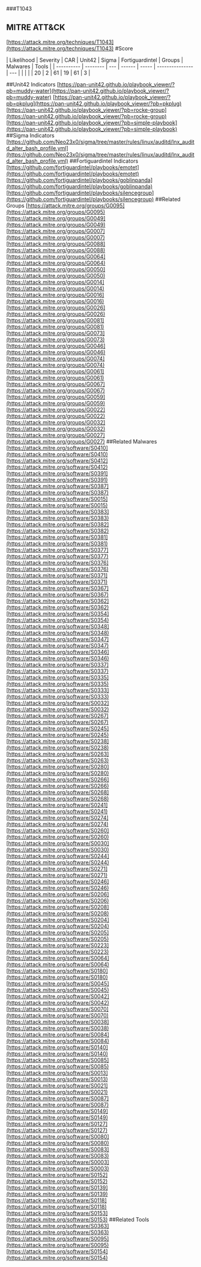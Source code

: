 ###T1043
## MITRE ATT&CK
[https://attack.mitre.org/techniques/T1043](https://attack.mitre.org/techniques/T1043)
#Score

| Likelihood | Severity | CAR | Unit42 | Sigma | Fortiguardintel | Groups | Malwares | Tools |
| ---------- | -------- | --- | ------ | ----- | --------------- | ---  |
 |   |   |   | 20 | 2 | 61 | 19 | 61 | 3 |

##Unit42 Indicators
[https://pan-unit42.github.io/playbook_viewer/?pb=muddy-water](https://pan-unit42.github.io/playbook_viewer/?pb=muddy-water)
[https://pan-unit42.github.io/playbook_viewer/?pb=pkplug](https://pan-unit42.github.io/playbook_viewer/?pb=pkplug)
[https://pan-unit42.github.io/playbook_viewer/?pb=rocke-group](https://pan-unit42.github.io/playbook_viewer/?pb=rocke-group)
[https://pan-unit42.github.io/playbook_viewer/?pb=simple-playbook](https://pan-unit42.github.io/playbook_viewer/?pb=simple-playbook)
[]()
##Sigma Indicators
[https://github.com/Neo23x0/sigma/tree/master/rules/linux/auditd/lnx_auditd_alter_bash_profile.yml](https://github.com/Neo23x0/sigma/tree/master/rules/linux/auditd/lnx_auditd_alter_bash_profile.yml)
[]()
##Fortiguardintel Indicators
[https://github.com/fortiguardintel/playbooks/emotet](https://github.com/fortiguardintel/playbooks/emotet)
[https://github.com/fortiguardintel/playbooks/goblinpanda](https://github.com/fortiguardintel/playbooks/goblinpanda)
[https://github.com/fortiguardintel/playbooks/silencegroup](https://github.com/fortiguardintel/playbooks/silencegroup)
[]()
##Related Groups
[https://attack.mitre.org/groups/G0095](https://attack.mitre.org/groups/G0095)
[https://attack.mitre.org/groups/G0049](https://attack.mitre.org/groups/G0049)
[https://attack.mitre.org/groups/G0007](https://attack.mitre.org/groups/G0007)
[https://attack.mitre.org/groups/G0088](https://attack.mitre.org/groups/G0088)
[https://attack.mitre.org/groups/G0064](https://attack.mitre.org/groups/G0064)
[https://attack.mitre.org/groups/G0050](https://attack.mitre.org/groups/G0050)
[https://attack.mitre.org/groups/G0014](https://attack.mitre.org/groups/G0014)
[https://attack.mitre.org/groups/G0016](https://attack.mitre.org/groups/G0016)
[https://attack.mitre.org/groups/G0026](https://attack.mitre.org/groups/G0026)
[https://attack.mitre.org/groups/G0081](https://attack.mitre.org/groups/G0081)
[https://attack.mitre.org/groups/G0073](https://attack.mitre.org/groups/G0073)
[https://attack.mitre.org/groups/G0046](https://attack.mitre.org/groups/G0046)
[https://attack.mitre.org/groups/G0074](https://attack.mitre.org/groups/G0074)
[https://attack.mitre.org/groups/G0061](https://attack.mitre.org/groups/G0061)
[https://attack.mitre.org/groups/G0067](https://attack.mitre.org/groups/G0067)
[https://attack.mitre.org/groups/G0059](https://attack.mitre.org/groups/G0059)
[https://attack.mitre.org/groups/G0022](https://attack.mitre.org/groups/G0022)
[https://attack.mitre.org/groups/G0032](https://attack.mitre.org/groups/G0032)
[https://attack.mitre.org/groups/G0027](https://attack.mitre.org/groups/G0027)
[]()
##Related Malwares
[https://attack.mitre.org/software/S0410](https://attack.mitre.org/software/S0410)
[https://attack.mitre.org/software/S0412](https://attack.mitre.org/software/S0412)
[https://attack.mitre.org/software/S0391](https://attack.mitre.org/software/S0391)
[https://attack.mitre.org/software/S0387](https://attack.mitre.org/software/S0387)
[https://attack.mitre.org/software/S0015](https://attack.mitre.org/software/S0015)
[https://attack.mitre.org/software/S0383](https://attack.mitre.org/software/S0383)
[https://attack.mitre.org/software/S0382](https://attack.mitre.org/software/S0382)
[https://attack.mitre.org/software/S0381](https://attack.mitre.org/software/S0381)
[https://attack.mitre.org/software/S0377](https://attack.mitre.org/software/S0377)
[https://attack.mitre.org/software/S0376](https://attack.mitre.org/software/S0376)
[https://attack.mitre.org/software/S0371](https://attack.mitre.org/software/S0371)
[https://attack.mitre.org/software/S0367](https://attack.mitre.org/software/S0367)
[https://attack.mitre.org/software/S0362](https://attack.mitre.org/software/S0362)
[https://attack.mitre.org/software/S0354](https://attack.mitre.org/software/S0354)
[https://attack.mitre.org/software/S0348](https://attack.mitre.org/software/S0348)
[https://attack.mitre.org/software/S0347](https://attack.mitre.org/software/S0347)
[https://attack.mitre.org/software/S0346](https://attack.mitre.org/software/S0346)
[https://attack.mitre.org/software/S0337](https://attack.mitre.org/software/S0337)
[https://attack.mitre.org/software/S0335](https://attack.mitre.org/software/S0335)
[https://attack.mitre.org/software/S0333](https://attack.mitre.org/software/S0333)
[https://attack.mitre.org/software/S0032](https://attack.mitre.org/software/S0032)
[https://attack.mitre.org/software/S0267](https://attack.mitre.org/software/S0267)
[https://attack.mitre.org/software/S0245](https://attack.mitre.org/software/S0245)
[https://attack.mitre.org/software/S0238](https://attack.mitre.org/software/S0238)
[https://attack.mitre.org/software/S0263](https://attack.mitre.org/software/S0263)
[https://attack.mitre.org/software/S0280](https://attack.mitre.org/software/S0280)
[https://attack.mitre.org/software/S0266](https://attack.mitre.org/software/S0266)
[https://attack.mitre.org/software/S0268](https://attack.mitre.org/software/S0268)
[https://attack.mitre.org/software/S0241](https://attack.mitre.org/software/S0241)
[https://attack.mitre.org/software/S0274](https://attack.mitre.org/software/S0274)
[https://attack.mitre.org/software/S0260](https://attack.mitre.org/software/S0260)
[https://attack.mitre.org/software/S0030](https://attack.mitre.org/software/S0030)
[https://attack.mitre.org/software/S0244](https://attack.mitre.org/software/S0244)
[https://attack.mitre.org/software/S0271](https://attack.mitre.org/software/S0271)
[https://attack.mitre.org/software/S0246](https://attack.mitre.org/software/S0246)
[https://attack.mitre.org/software/S0206](https://attack.mitre.org/software/S0206)
[https://attack.mitre.org/software/S0208](https://attack.mitre.org/software/S0208)
[https://attack.mitre.org/software/S0204](https://attack.mitre.org/software/S0204)
[https://attack.mitre.org/software/S0205](https://attack.mitre.org/software/S0205)
[https://attack.mitre.org/software/S0223](https://attack.mitre.org/software/S0223)
[https://attack.mitre.org/software/S0064](https://attack.mitre.org/software/S0064)
[https://attack.mitre.org/software/S0180](https://attack.mitre.org/software/S0180)
[https://attack.mitre.org/software/S0045](https://attack.mitre.org/software/S0045)
[https://attack.mitre.org/software/S0042](https://attack.mitre.org/software/S0042)
[https://attack.mitre.org/software/S0070](https://attack.mitre.org/software/S0070)
[https://attack.mitre.org/software/S0038](https://attack.mitre.org/software/S0038)
[https://attack.mitre.org/software/S0084](https://attack.mitre.org/software/S0084)
[https://attack.mitre.org/software/S0140](https://attack.mitre.org/software/S0140)
[https://attack.mitre.org/software/S0085](https://attack.mitre.org/software/S0085)
[https://attack.mitre.org/software/S0013](https://attack.mitre.org/software/S0013)
[https://attack.mitre.org/software/S0021](https://attack.mitre.org/software/S0021)
[https://attack.mitre.org/software/S0087](https://attack.mitre.org/software/S0087)
[https://attack.mitre.org/software/S0149](https://attack.mitre.org/software/S0149)
[https://attack.mitre.org/software/S0127](https://attack.mitre.org/software/S0127)
[https://attack.mitre.org/software/S0080](https://attack.mitre.org/software/S0080)
[https://attack.mitre.org/software/S0083](https://attack.mitre.org/software/S0083)
[https://attack.mitre.org/software/S0003](https://attack.mitre.org/software/S0003)
[https://attack.mitre.org/software/S0152](https://attack.mitre.org/software/S0152)
[https://attack.mitre.org/software/S0139](https://attack.mitre.org/software/S0139)
[https://attack.mitre.org/software/S0118](https://attack.mitre.org/software/S0118)
[https://attack.mitre.org/software/S0153](https://attack.mitre.org/software/S0153)
[]()
##Related Tools
[https://attack.mitre.org/software/S0363](https://attack.mitre.org/software/S0363)
[https://attack.mitre.org/software/S0095](https://attack.mitre.org/software/S0095)
[https://attack.mitre.org/software/S0154](https://attack.mitre.org/software/S0154)
[]()
